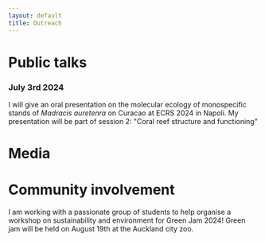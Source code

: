 ```yaml
---
layout: default
title: Outreach
---
```


# Public talks
### July 3rd 2024
I will give an oral presentation on the molecular ecology of monospecific stands of _Madracis auretenra_ on Curacao at ECRS 2024 in Napoli. 
My presentation will be part of session 2: "Coral reef structure and functioning"

# Media

# Community involvement
I am working with a passionate group of students to help organise a workshop on sustainability and environment for Green Jam 2024!
Green jam will be held on August 19th at the Auckland city zoo.
